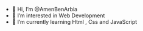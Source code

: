 - 👋 Hi, I’m @AmenBenArbia
- 👀 I’m interested in Web Development
- 🌱 I’m currently learning Html , Css and JavaScript 


